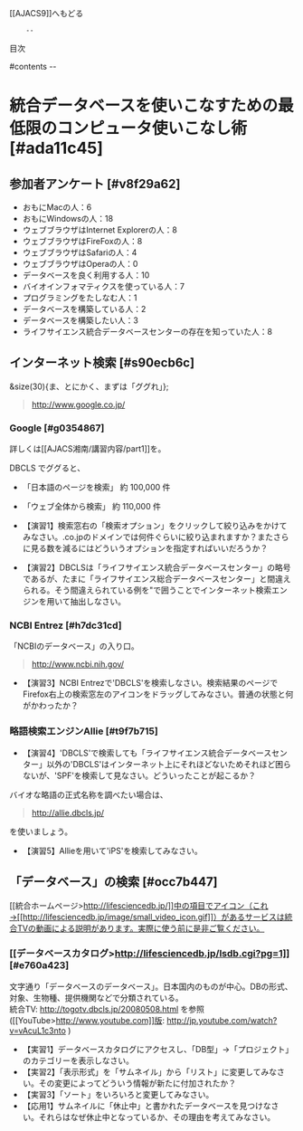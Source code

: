 [[AJACS9]]へもどる

        --
目次

#contents
        --

#  統合データベースを使いこなすための最低限のコンピュータ使いこなし術 [#ada11c45]

## 参加者アンケート [#v8f29a62]
- おもにMacの人：6
- おもにWindowsの人：18
- ウェブブラウザはInternet Explorerの人：8
- ウェブブラウザはFireFoxの人：8
- ウェブブラウザはSafariの人：4
- ウェブブラウザはOperaの人：0
- データベースを良く利用する人：10
- バイオインフォマティクスを使っている人：7
- プログラミングをたしなむ人：1
- データベースを構築している人：2
- データベースを構築したい人：3
- ライフサイエンス統合データベースセンターの存在を知っていた人：8

##  インターネット検索 [#s90ecb6c]

&size(30){ま、とにかく、まずは「ググれ」};

> http://www.google.co.jp/

###  Google [#g0354867]

詳しくは[[AJACS湘南/講習内容/part1]]を。

 DBCLS
でググると、

- 「日本語のページを検索」 約 100,000 件
- 「ウェブ全体から検索」 約 110,000 件

- 【演習1】検索窓右の「検索オプション」をクリックして絞り込みをかけてみなさい。.co.jpのドメインでは何件ぐらいに絞り込まれますか？またさらに見る数を減るにはどういうオプションを指定すればいいだろうか？
- 【演習2】DBCLSは「ライフサイエンス統合データベースセンター」の略号であるが、たまに「ライフサイエンス総合データベースセンター」と間違えられる。そう間違えられている例を"で囲うことでインターネット検索エンジンを用いて抽出しなさい。

###  NCBI Entrez [#h7dc31cd]
「NCBIのデータベース」の入り口。

> http://www.ncbi.nih.gov/

- 【演習3】NCBI Entrezで'DBCLS'を検索しなさい。検索結果のページでFirefox右上の検索窓左のアイコンをドラッグしてみなさい。普通の状態と何がかわったか？

###  略語検索エンジンAllie [#t9f7b715]

- 【演習4】'DBCLS'で検索しても「ライフサイエンス統合データベースセンター」以外の'DBCLS'はインターネット上にそれほどないためそれほど困らないが、'SPF'を検索して見なさい。どういったことが起こるか？

バイオな略語の正式名称を調べたい場合は、

> http://allie.dbcls.jp/

を使いましょう。

- 【演習5】Allieを用いて'iPS'を検索してみなさい。

##  「データベース」の検索 [#occ7b447]

[[統合ホームページ>http://lifesciencedb.jp/]]中の項目でアイコン（これ→[[http://lifesciencedb.jp/image/small_video_icon.gif]]）があるサービスは統合TVの動画による説明があります。実際に使う前に是非ご覧ください。

### [[データベースカタログ>http://lifesciencedb.jp/lsdb.cgi?pg=1]] [#e760a423]
文字通り「データベースのデータベース」。日本国内のものが中心。DBの形式、対象、生物種、提供機関などで分類されている。<br>
統合TV: http://togotv.dbcls.jp/20080508.html を参照([[YouTube>http://www.youtube.com]]版: http://jp.youtube.com/watch?v=vAcuL1c3nto )

- 【実習1】データベースカタログにアクセスし、「DB型」→「プロジェクト」のカテゴリーを表示しなさい。
- 【実習2】「表示形式」を「サムネイル」から「リスト」に変更してみなさい。その変更によってどういう情報が新たに付加されたか？
- 【実習3】「ソート」をいろいろと変更してみなさい。
- 【応用1】サムネイルに「休止中」と書かれたデータベースを見つけなさい。それらはなぜ休止中となっているか、その理由を考えてみなさい。
